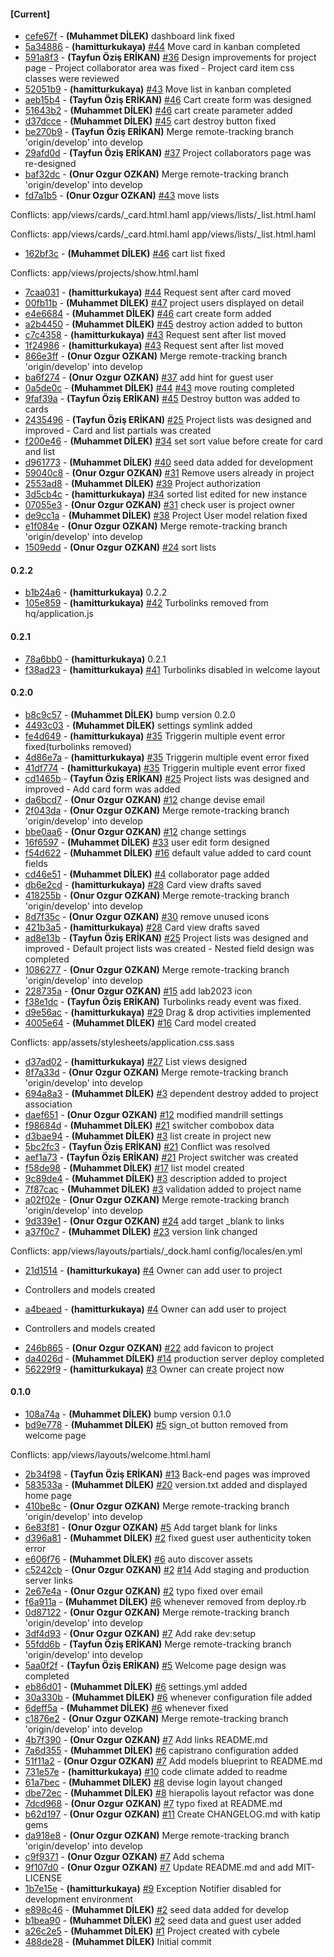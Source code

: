
#### [Current]
 * [cefe67f](../../commit/cefe67f) - __(Muhammet DİLEK)__ dashboard link fixed
 * [5a34886](../../commit/5a34886) - __(hamitturkukaya)__ [#44](../../issues/44) Move card in kanban completed
 * [591a8f3](../../commit/591a8f3) - __(Tayfun Öziş ERİKAN)__ [#36](../../issues/36) Design improvements for project page - Project collaborator area was fixed - Project card item css classes were reviewed
 * [52051b9](../../commit/52051b9) - __(hamitturkukaya)__ [#43](../../issues/43) Move list in kanban completed
 * [aeb15b4](../../commit/aeb15b4) - __(Tayfun Öziş ERİKAN)__ [#46](../../issues/46) Cart create form was designed
 * [51643b2](../../commit/51643b2) - __(Muhammet DİLEK)__ [#46](../../issues/46) cart create parameter added
 * [d37dcce](../../commit/d37dcce) - __(Muhammet DİLEK)__ [#45](../../issues/45) cart destroy button fixed
 * [be270b9](../../commit/be270b9) - __(Tayfun Öziş ERİKAN)__ Merge remote-tracking branch 'origin/develop' into develop
 * [29afd0d](../../commit/29afd0d) - __(Tayfun Öziş ERİKAN)__ [#37](../../issues/37) Project collaborators page was re-designed
 * [baf32dc](../../commit/baf32dc) - __(Onur Ozgur OZKAN)__ Merge remote-tracking branch 'origin/develop' into develop
 * [fd7a1b5](../../commit/fd7a1b5) - __(Onur Ozgur OZKAN)__ [#43](../../issues/43) move lists

Conflicts:
	app/views/cards/_card.html.haml
	app/views/lists/_list.html.haml


Conflicts:
	app/views/cards/_card.html.haml
	app/views/lists/_list.html.haml

 * [162bf3c](../../commit/162bf3c) - __(Muhammet DİLEK)__ [#46](../../issues/46) cart list fixed

Conflicts:
	app/views/projects/show.html.haml

 * [7caa031](../../commit/7caa031) - __(hamitturkukaya)__ [#44](../../issues/44) Request sent after card moved
 * [00fb11b](../../commit/00fb11b) - __(Muhammet DİLEK)__ [#47](../../issues/47) project users displayed on detail
 * [e4e6684](../../commit/e4e6684) - __(Muhammet DİLEK)__ [#46](../../issues/46) cart create form added
 * [a2b4450](../../commit/a2b4450) - __(Muhammet DİLEK)__ [#45](../../issues/45) destroy action added to button
 * [c7c4358](../../commit/c7c4358) - __(hamitturkukaya)__ [#43](../../issues/43) Request sent after list moved
 * [1f24986](../../commit/1f24986) - __(hamitturkukaya)__ [#43](../../issues/43) Request sent after list moved
 * [866e3ff](../../commit/866e3ff) - __(Onur Ozgur OZKAN)__ Merge remote-tracking branch 'origin/develop' into develop
 * [ba6f274](../../commit/ba6f274) - __(Onur Ozgur OZKAN)__ [#37](../../issues/37) add hint for guest user
 * [0a5de0c](../../commit/0a5de0c) - __(Muhammet DİLEK)__ [#44](../../issues/44) [#43](../../issues/43) move routing completed
 * [9faf39a](../../commit/9faf39a) - __(Tayfun Öziş ERİKAN)__ [#45](../../issues/45) Destroy button was added to cards
 * [2435496](../../commit/2435496) - __(Tayfun Öziş ERİKAN)__ [#25](../../issues/25) Project lists was designed and improved - Card and list partials was created
 * [f200e46](../../commit/f200e46) - __(Muhammet DİLEK)__ [#34](../../issues/34) set sort value before create for card and list
 * [d961773](../../commit/d961773) - __(Muhammet DİLEK)__ [#40](../../issues/40) seed data added for development
 * [59040c8](../../commit/59040c8) - __(Onur Ozgur OZKAN)__ [#31](../../issues/31) Remove users already in project
 * [2553ad8](../../commit/2553ad8) - __(Muhammet DİLEK)__ [#39](../../issues/39) Project authorization
 * [3d5cb4c](../../commit/3d5cb4c) - __(hamitturkukaya)__ [#34](../../issues/34) sorted list edited for new instance
 * [07055e3](../../commit/07055e3) - __(Onur Ozgur OZKAN)__ [#31](../../issues/31) check user is project owner
 * [de9cc1a](../../commit/de9cc1a) - __(Muhammet DİLEK)__ [#38](../../issues/38) Project User model relation fixed
 * [e1f084e](../../commit/e1f084e) - __(Onur Ozgur OZKAN)__ Merge remote-tracking branch 'origin/develop' into develop
 * [1509edd](../../commit/1509edd) - __(Onur Ozgur OZKAN)__ [#24](../../issues/24) sort lists

#### 0.2.2
 * [b1b24a6](../../commit/b1b24a6) - __(hamitturkukaya)__ 0.2.2
 * [105e859](../../commit/105e859) - __(hamitturkukaya)__  [#42](../../issues/42) Turbolinks removed from hq/application.js

#### 0.2.1
 * [78a6bb0](../../commit/78a6bb0) - __(hamitturkukaya)__ 0.2.1
 * [f38ad23](../../commit/f38ad23) - __(hamitturkukaya)__ [#41](../../issues/41) Turbolinks disabled in welcome layout

#### 0.2.0
 * [b8c9c57](../../commit/b8c9c57) - __(Muhammet DİLEK)__ bump version 0.2.0
 * [4493c03](../../commit/4493c03) - __(Muhammet DİLEK)__ settings symlink added
 * [fe4d649](../../commit/fe4d649) - __(hamitturkukaya)__ [#35](../../issues/35) Triggerin multiple event error fixed(turbolinks removed)
 * [4d86e7a](../../commit/4d86e7a) - __(hamitturkukaya)__ [#35](../../issues/35) Triggerin multiple event error fixed
 * [41df774](../../commit/41df774) - __(hamitturkukaya)__ [#35](../../issues/35) Triggerin multiple event error fixed
 * [cd1465b](../../commit/cd1465b) - __(Tayfun Öziş ERİKAN)__ [#25](../../issues/25) Project lists was designed and improved - Add card form was added
 * [da6bcd7](../../commit/da6bcd7) - __(Onur Ozgur OZKAN)__ [#12](../../issues/12) change devise email
 * [2f043da](../../commit/2f043da) - __(Onur Ozgur OZKAN)__ Merge remote-tracking branch 'origin/develop' into develop
 * [bbe0aa6](../../commit/bbe0aa6) - __(Onur Ozgur OZKAN)__ [#12](../../issues/12) change settings
 * [16f6597](../../commit/16f6597) - __(Muhammet DİLEK)__ [#33](../../issues/33) user edit form designed
 * [f54d622](../../commit/f54d622) - __(Muhammet DİLEK)__ [#16](../../issues/16) default value added to card count fields
 * [cd46e51](../../commit/cd46e51) - __(Muhammet DİLEK)__ [#4](../../issues/4) collaborator page added
 * [db6e2cd](../../commit/db6e2cd) - __(hamitturkukaya)__ [#28](../../issues/28) Card view drafts saved
 * [418255b](../../commit/418255b) - __(Onur Ozgur OZKAN)__ Merge remote-tracking branch 'origin/develop' into develop
 * [8d7f35c](../../commit/8d7f35c) - __(Onur Ozgur OZKAN)__ [#30](../../issues/30) remove unused icons
 * [421b3a5](../../commit/421b3a5) - __(hamitturkukaya)__ [#28](../../issues/28) Card view drafts saved
 * [ad8e13b](../../commit/ad8e13b) - __(Tayfun Öziş ERİKAN)__ [#25](../../issues/25) Project lists was designed and improved - Default project lists was created - Nested field design was completed
 * [1086277](../../commit/1086277) - __(Onur Ozgur OZKAN)__ Merge remote-tracking branch 'origin/develop' into develop
 * [228735a](../../commit/228735a) - __(Onur Ozgur OZKAN)__ [#15](../../issues/15) add lab2023 icon
 * [f38e1dc](../../commit/f38e1dc) - __(Tayfun Öziş ERİKAN)__ Turbolinks ready event was fixed.
 * [d9e56ac](../../commit/d9e56ac) - __(hamitturkukaya)__ [#29](../../issues/29) Drag & drop activities implemented
 * [4005e64](../../commit/4005e64) - __(Muhammet DİLEK)__ [#16](../../issues/16) Card model created

Conflicts:
	app/assets/stylesheets/application.css.sass

 * [d37ad02](../../commit/d37ad02) - __(hamitturkukaya)__ [#27](../../issues/27) List views designed
 * [8f7a33d](../../commit/8f7a33d) - __(Onur Ozgur OZKAN)__ Merge remote-tracking branch 'origin/develop' into develop
 * [694a8a3](../../commit/694a8a3) - __(Muhammet DİLEK)__ [#3](../../issues/3) dependent destroy added to project association
 * [daef651](../../commit/daef651) - __(Onur Ozgur OZKAN)__ [#12](../../issues/12) modified mandrill settings
 * [f98684d](../../commit/f98684d) - __(Muhammet DİLEK)__ [#21](../../issues/21) switcher combobox data
 * [d3bae94](../../commit/d3bae94) - __(Muhammet DİLEK)__ [#3](../../issues/3) list create in project new
 * [5bc2fc3](../../commit/5bc2fc3) - __(Tayfun Öziş ERİKAN)__ [#21](../../issues/21) Conflict was resolved
 * [aef1a73](../../commit/aef1a73) - __(Tayfun Öziş ERİKAN)__ [#21](../../issues/21) Project switcher was created
 * [f58de98](../../commit/f58de98) - __(Muhammet DİLEK)__ [#17](../../issues/17) list model created
 * [9c89de4](../../commit/9c89de4) - __(Muhammet DİLEK)__ [#3](../../issues/3) description added to project
 * [7f87cac](../../commit/7f87cac) - __(Muhammet DİLEK)__ [#3](../../issues/3) validation added to project name
 * [a02f02e](../../commit/a02f02e) - __(Onur Ozgur OZKAN)__ Merge remote-tracking branch 'origin/develop' into develop
 * [9d339e1](../../commit/9d339e1) - __(Onur Ozgur OZKAN)__ [#24](../../issues/24) add target _blank to links
 * [a37f0c7](../../commit/a37f0c7) - __(Muhammet DİLEK)__ [#23](../../issues/23) version link changed

Conflicts:
	app/views/layouts/partials/_dock.haml
	config/locales/en.yml

 * [21d1514](../../commit/21d1514) - __(hamitturkukaya)__ [#4](../../issues/4) Owner can add user to project

 - Controllers and models created

 * [a4beaed](../../commit/a4beaed) - __(hamitturkukaya)__ [#4](../../issues/4) Owner can add user to project

 - Controllers and models created

 * [246b865](../../commit/246b865) - __(Onur Ozgur OZKAN)__ [#22](../../issues/22) add favicon to project
 * [da4026d](../../commit/da4026d) - __(Muhammet DİLEK)__ [#14](../../issues/14) production server deploy completed
 * [56229f9](../../commit/56229f9) - __(hamitturkukaya)__ [#3](../../issues/3) Owner can create project now

#### 0.1.0
 * [108a74a](../../commit/108a74a) - __(Muhammet DİLEK)__ bump version 0.1.0
 * [bd9e778](../../commit/bd9e778) - __(Muhammet DİLEK)__ [#5](../../issues/5) sign_ot button removed from welcome page

Conflicts:
	app/views/layouts/welcome.html.haml

 * [2b34f98](../../commit/2b34f98) - __(Tayfun Öziş ERİKAN)__ [#13](../../issues/13) Back-end pages was improved
 * [583533a](../../commit/583533a) - __(Muhammet DİLEK)__ [#20](../../issues/20) version.txt added and displayed home page
 * [410be8c](../../commit/410be8c) - __(Onur Ozgur OZKAN)__ Merge remote-tracking branch 'origin/develop' into develop
 * [6e83f81](../../commit/6e83f81) - __(Onur Ozgur OZKAN)__ [#5](../../issues/5) Add target blank for links
 * [d396a81](../../commit/d396a81) - __(Muhammet DİLEK)__ [#2](../../issues/2) fixed guest user authenticity token error
 * [e606f76](../../commit/e606f76) - __(Muhammet DİLEK)__ [#6](../../issues/6) auto discover assets
 * [c5242cb](../../commit/c5242cb) - __(Onur Ozgur OZKAN)__ [#2](../../issues/2) [#14](../../issues/14) Add staging and production server links
 * [2e67e4a](../../commit/2e67e4a) - __(Onur Ozgur OZKAN)__ [#2](../../issues/2) typo fixed over email
 * [f6a911a](../../commit/f6a911a) - __(Muhammet DİLEK)__ [#6](../../issues/6) whenever removed from deploy.rb
 * [0d87122](../../commit/0d87122) - __(Onur Ozgur OZKAN)__ Merge remote-tracking branch 'origin/develop' into develop
 * [3df4d93](../../commit/3df4d93) - __(Onur Ozgur OZKAN)__ [#7](../../issues/7) Add rake dev:setup
 * [55fdd6b](../../commit/55fdd6b) - __(Tayfun Öziş ERİKAN)__ Merge remote-tracking branch 'origin/develop' into develop
 * [5aa0f2f](../../commit/5aa0f2f) - __(Tayfun Öziş ERİKAN)__ [#5](../../issues/5) Welcome page design was completed
 * [eb86d01](../../commit/eb86d01) - __(Muhammet DİLEK)__ [#6](../../issues/6) settings.yml added
 * [30a330b](../../commit/30a330b) - __(Muhammet DİLEK)__ [#6](../../issues/6) whenever configuration file added
 * [6deff5a](../../commit/6deff5a) - __(Muhammet DİLEK)__ [#6](../../issues/6) whenever fixed
 * [c1876e2](../../commit/c1876e2) - __(Onur Ozgur OZKAN)__ Merge remote-tracking branch 'origin/develop' into develop
 * [4b7f390](../../commit/4b7f390) - __(Onur Ozgur OZKAN)__ [#7](../../issues/7) Add links README.md
 * [7a6d355](../../commit/7a6d355) - __(Muhammet DİLEK)__ [#6](../../issues/6) capistrano configuration added
 * [51f11a2](../../commit/51f11a2) - __(Onur Ozgur OZKAN)__ [#7](../../issues/7) Add models blueprint to README.md
 * [731e57e](../../commit/731e57e) - __(hamitturkukaya)__ [#10](../../issues/10) code climate added to readme
 * [61a7bec](../../commit/61a7bec) - __(Muhammet DİLEK)__ [#8](../../issues/8) devise login layout changed
 * [dbe72ec](../../commit/dbe72ec) - __(Muhammet DİLEK)__ [#8](../../issues/8) hierapolis layout refactor was done
 * [7dcd968](../../commit/7dcd968) - __(Onur Ozgur OZKAN)__ [#7](../../issues/7) typo fixed at README.md
 * [b62d197](../../commit/b62d197) - __(Onur Ozgur OZKAN)__ [#11](../../issues/11) Create CHANGELOG.md with katip gems
 * [da918e8](../../commit/da918e8) - __(Onur Ozgur OZKAN)__ Merge remote-tracking branch 'origin/develop' into develop
 * [c9f9371](../../commit/c9f9371) - __(Onur Ozgur OZKAN)__ [#7](../../issues/7) Add schema
 * [9f107d0](../../commit/9f107d0) - __(Onur Ozgur OZKAN)__ [#7](../../issues/7) Update README.md and add MIT-LICENSE
 * [1b7e15e](../../commit/1b7e15e) - __(hamitturkukaya)__ [#9](../../issues/9) Exception Notifier disabled for development environment
 * [e898c46](../../commit/e898c46) - __(Muhammet DİLEK)__ [#2](../../issues/2) seed data added for develop
 * [b1bea90](../../commit/b1bea90) - __(Muhammet DİLEK)__ [#2](../../issues/2) seed data and guest user added
 * [a26c2e5](../../commit/a26c2e5) - __(Muhammet DİLEK)__ [#1](../../issues/1) Project created with cybele
 * [488de28](../../commit/488de28) - __(Muhammet DİLEK)__ Initial commit
